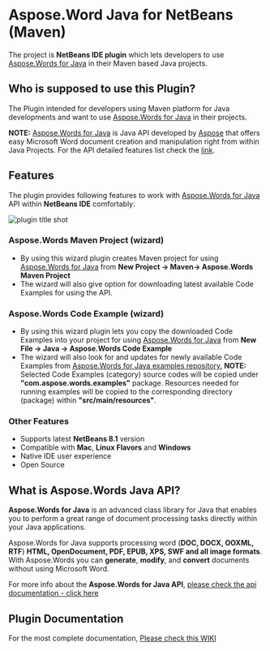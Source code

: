 ﻿

# **Aspose.Word Java for NetBeans (Maven)**

The project is **NetBeans IDE plugin**  which lets developers to use [Aspose.Words for Java](http://goo.gl/Eg359W) in their Maven based Java projects. 

## Who is supposed to use this **Plugin?**

The Plugin intended for developers using Maven platform for Java developments and want to use [Aspose.Words for Java](http://goo.gl/Eg359W) in their projects.

**NOTE:** [Aspose.Words for Java](http://goo.gl/Eg359W) is Java API developed by [Aspose](http://aspose.com) that offers easy Microsoft Word document creation and manipulation right from within Java Projects. For the API detailed features list check the [link](http://goo.gl/Eg359W).

## **Features**

The plugin provides following features to work with [Aspose.Words for Java](http://goo.gl/Eg359W) API within **NetBeans IDE** comfortably:

![plugin title shot](http://i.imgur.com/ahtYw1V.png)

### Aspose.Words Maven Project (wizard)

*   By using this wizard plugin creates Maven project for using [Aspose.Words for Java](http://goo.gl/Eg359W) from **New Project -> Maven-> Aspose.Words Maven Project**
*   The wizard will also give option for downloading latest available Code Examples for using the API.

### Aspose.Words Code Example (wizard)

*   By using this wizard plugin lets you copy the downloaded Code Examples into your project for using [Aspose.Words for Java](http://goo.gl/Eg359W) from **New File -> Java -> Aspose.Words Code Example**
*   The wizard will also look for and updates for newly available Code Examples from [Aspose.Words for Java examples repository.](https://goo.gl/Qx9Hp9)
     **NOTE:** Selected Code Examples (category) source codes will be copied under **"com.aspose.words.examples"** package. Resources needed for running examples will be copied to the corresponding directory (package) within **"src/main/resources"**.	    

### Other Features

*   Supports latest **NetBeans 8.1** version
*   Compatible with **Mac**, **Linux Flavors** and **Windows**
*   Native IDE user experience
*   Open Source

## What is Aspose.Words Java API?

**Aspose.Words for Java** is an advanced class library for Java that enables you to perform a great range of document processing tasks directly within your Java applications.

Aspose.Words for Java supports processing word (**DOC, DOCX, OOXML, RTF**) **HTML, OpenDocument, PDF, EPUB, XPS, SWF and all image formats**. With Aspose.Words you can **generate**, **modify**, and **convert** documents without using Microsoft Word.

For more info about the **Aspose.Words for Java API**, [please check the api documentation - click here](http://www.aspose.com/java/word-component.aspx)

## Plugin Documentation

For the most complete documentation,  [Please check this WIKI](http://www.aspose.com/docs/display/wordsjava/8.+Aspose.Words+Java+for+NetBeans+%28Maven%29)